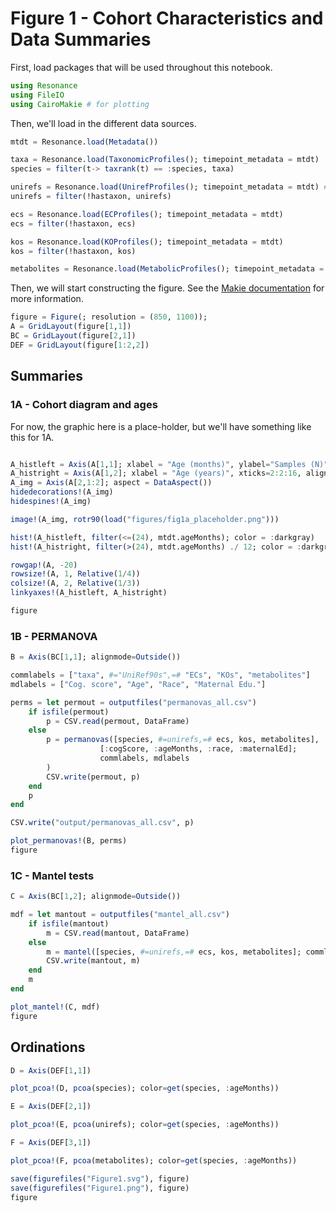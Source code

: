 # Figure 1 - Cohort Characteristics and Data Summaries

First, load packages that will be used throughout this notebook.

```julia
using Resonance
using FileIO
using CairoMakie # for plotting
```

Then, we'll load in the different data sources.

```julia
mtdt = Resonance.load(Metadata())

taxa = Resonance.load(TaxonomicProfiles(); timepoint_metadata = mtdt)
species = filter(t-> taxrank(t) == :species, taxa)

unirefs = Resonance.load(UnirefProfiles(); timepoint_metadata = mtdt) # this can take a bit
unirefs = filter(!hastaxon, unirefs)

ecs = Resonance.load(ECProfiles(); timepoint_metadata = mtdt)
ecs = filter(!hastaxon, ecs)

kos = Resonance.load(KOProfiles(); timepoint_metadata = mtdt)
kos = filter(!hastaxon, kos)

metabolites = Resonance.load(MetabolicProfiles(); timepoint_metadata = mtdt)
```



Then, we will start constructing the figure.
See the [Makie documentation](https://makie.juliaplots.org/stable/tutorials/layout-tutorial/) for more information.


```julia
figure = Figure(; resolution = (850, 1100));
A = GridLayout(figure[1,1])
BC = GridLayout(figure[2,1])
DEF = GridLayout(figure[1:2,2])
```


## Summaries



### 1A - Cohort diagram and ages

For now, the graphic here is a place-holder, but we'll have something like this for 1A.

```julia

A_histleft = Axis(A[1,1]; xlabel = "Age (months)", ylabel="Samples (N)", alignmode=Outside()) # TODO: set xticks to match cartoon
A_histright = Axis(A[1,2]; xlabel = "Age (years)", xticks=2:2:16, alignmode=Outside())
A_img = Axis(A[2,1:2]; aspect = DataAspect())
hidedecorations!(A_img)
hidespines!(A_img)

image!(A_img, rotr90(load("figures/fig1a_placeholder.png")))

hist!(A_histleft, filter(<=(24), mtdt.ageMonths); color = :darkgray)
hist!(A_histright, filter(>(24), mtdt.ageMonths) ./ 12; color = :darkgray, bins=8)

rowgap!(A, -20)
rowsize!(A, 1, Relative(1/4))
colsize!(A, 2, Relative(1/3))
linkyaxes!(A_histleft, A_histright)

figure
```

### 1B - PERMANOVA

```julia
B = Axis(BC[1,1]; alignmode=Outside())

commlabels = ["taxa", #="UniRef90s",=# "ECs", "KOs", "metabolites"]
mdlabels = ["Cog. score", "Age", "Race", "Maternal Edu."]

perms = let permout = outputfiles("permanovas_all.csv")
    if isfile(permout)
        p = CSV.read(permout, DataFrame)
    else
        p = permanovas([species, #=unirefs,=# ecs, kos, metabolites],
                    [:cogScore, :ageMonths, :race, :maternalEd];
                    commlabels, mdlabels
        )
        CSV.write(permout, p)
    end
    p
end

CSV.write("output/permanovas_all.csv", p)

plot_permanovas!(B, perms)
figure
```


### 1C - Mantel tests

```julia
C = Axis(BC[1,2]; alignmode=Outside())

mdf = let mantout = outputfiles("mantel_all.csv")
    if isfile(mantout)
        m = CSV.read(mantout, DataFrame)
    else
        m = mantel([species, #=unirefs,=# ecs, kos, metabolites]; commlabels)
        CSV.write(mantout, m)
    end
    m
end

plot_mantel!(C, mdf)
figure
```

## Ordinations

```julia
D = Axis(DEF[1,1])

plot_pcoa!(D, pcoa(species); color=get(species, :ageMonths))

E = Axis(DEF[2,1])

plot_pcoa!(E, pcoa(unirefs); color=get(species, :ageMonths))

F = Axis(DEF[3,1])

plot_pcoa!(F, pcoa(metabolites); color=get(species, :ageMonths))

save(figurefiles("Figure1.svg"), figure)
save(figurefiles("Figure1.png"), figure)
figure
```

